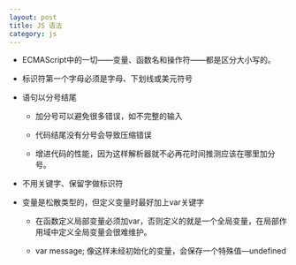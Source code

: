 ```yaml
---
layout: post
title: JS 语法
category: js
---
```



* ECMAScript中的一切——变量、函数名和操作符——都是区分大小写的。

* 标识符第一个字母必须是字母、下划线或美元符号

* 语句以分号结尾

     - 加分号可以避免很多错误，如不完整的输入

     - 代码结尾没有分号会导致压缩错误

     - 增进代码的性能，因为这样解析器就不必再花时间推测应该在哪里加分号。
 
* 不用关键字、保留字做标识符

* 变量是松散类型的，但定义变量时最好加上var关键字

     - 在函数定义局部变量必须加var，否则定义的就是一个全局变量，在局部作用域中定义全局变量会很难维护。

     - var message; 像这样未经初始化的变量，会保存一个特殊值—undefined